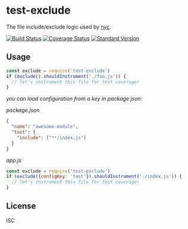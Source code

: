 # test-exclude

The file include/exclude logic used by [nyc](https://github.com/istanbuljs/nyc).

[![Build Status](https://travis-ci.org/istanbuljs/test-exclude.svg)](https://travis-ci.org/istanbuljs/test-exclude)
[![Coverage Status](https://coveralls.io/repos/github/istanbuljs/test-exclude/badge.svg?branch=master)](https://coveralls.io/github/istanbuljs/test-exclude?branch=master)
[![Standard Version](https://img.shields.io/badge/release-standard%20version-brightgreen.svg)](https://github.com/conventional-changelog/standard-version)

## Usage

```js
const exclude = require('test-exclude')
if (exclude().shouldInstrument('./foo.js')) {
  // let's instrument this file for test coverage!
}
```

_you can load configuration from a key in package.json:_

_package.json_

```json
{
  "name": "awesome-module",
  "test": {
    "include": ["**/index.js"]
  }
}
```

_app.js_

```js
const exclude = require('test-exclude')
if (exclude({configKey: 'test'}).shouldInstrument('./index.js')) {
  // let's instrument this file for test coverage!
}
```

## License

ISC
